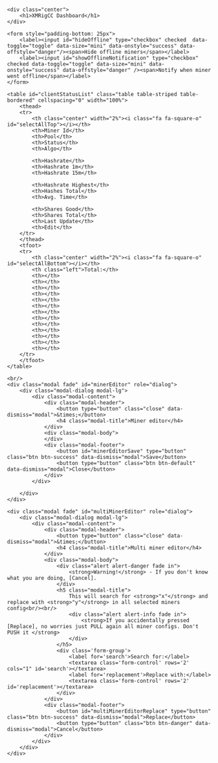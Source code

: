 <!DOCTYPE html>
<html lang=\"en\">
<head>
<meta charset=\"utf-8\">
<title>XMRigCC Dashboard</title>

<link rel="stylesheet" href="https://maxcdn.bootstrapcdn.com/bootstrap/3.3.7/css/bootstrap.min.css">
<link rel="stylesheet" type="text/css" href="https://cdn.datatables.net/1.10.16/css/dataTables.bootstrap.min.css">
<link rel="stylesheet" type="text/css" href="https://cdn.datatables.net/buttons/1.5.0/css/buttons.bootstrap.min.css">
<link rel="stylesheet" type="text/css" href="https://cdn.datatables.net/select/1.2.4/css/select.dataTables.min.css">
<link href="https://gitcdn.github.io/bootstrap-toggle/2.2.2/css/bootstrap-toggle.min.css" rel="stylesheet">

<style>
    .right{text-align:right;}
    .left{text-align:left;}
    .center{text-align:center; padding-bottom: 50pt}
    .center-tab{text-align: center; vertical-align: middle;}
    .online { color: green}
    .offline { color: red}
    .toggle { border-radius: 2px;}
    .toggle .toggle-handle { border-radius: 2px; }

    form label
    {
        display:block;
        margin-bottom: 5px;
        text-align: left;
    }

    form label span {
        display:inline-block;
        margin-left: .5rem;
        text-align: left;
    }

    form label input {
        vertical-align: top;
    }
</style>

<script type="text/javascript" language="javascript" src="https://code.jquery.com/jquery-1.12.4.js"></script>
<script type="text/javascript" language="javascript" src="https://cdn.datatables.net/1.10.16/js/jquery.dataTables.min.js"></script>
<script type="text/javascript" language="javascript" src="https://cdn.datatables.net/1.10.16/js/dataTables.bootstrap.min.js"></script>
<script type="text/javascript" language="javascript" src="https://cdn.datatables.net/buttons/1.5.0/js/dataTables.buttons.min.js"></script>
<script type="text/javascript" language="javascript" src="https://cdn.datatables.net/buttons/1.5.0/js/buttons.bootstrap.min.js"></script>
<script type="text/javascript" language="javascript" src="https://cdn.datatables.net/select/1.2.4/js/dataTables.select.min.js"></script>
<script type="text/javascript" language="javascript" src="https://cdnjs.cloudflare.com/ajax/libs/jquery-timeago/1.6.1/jquery.timeago.min.js"></script>
<script src="https://gitcdn.github.io/bootstrap-toggle/2.2.2/js/bootstrap-toggle.min.js"></script>
<script src="https://maxcdn.bootstrapcdn.com/bootstrap/3.3.7/js/bootstrap.min.js"></script>
<script src="https://use.fontawesome.com/6b3cdfc597.js"></script>

<script type="text/javascript">
    var TRESHOLD_IN_MS = 60 * 1000;
    var RELOAD_INTERVAL_IN_MS = 10 * 1000;

    var latestRelease = "";
    var currentServerTime = 0;
    var clockDrift = 0;

    $.fn.dataTable.ext.search.push(
        function( settings, data, dataIndex ) {

            var hideOffline = $('#hideOffline').prop('checked');
            var showNotification = $('#showOfflineNotification').prop('checked');

            var clientId = settings.aoData[dataIndex]._aData.client_status.client_id;
            var lastStatus = settings.aoData[dataIndex]._aData.client_status.last_status_update * 1000;

            var online = isOnline(lastStatus);

            if (!online) {
                var threshold = currentServerTime - (TRESHOLD_IN_MS + RELOAD_INTERVAL_IN_MS);
                if (lastStatus > threshold && showNotification) {
                    $("#notificationBar").after('<div class="alert alert-danger alert-dismissable fade in">' +
                        '<a href="#" class="close" data-dismiss="alert" aria-label="close">&times;</a>' +
                        '<strong>Miner ' + clientId + ' just went offline!</strong> Last update: ' + new Date(lastStatus) +
                        '</div>');
                }
            }

            return (online || !hideOffline);
        }
    );

    $(document).ready(function() {

        var table = $('#clientStatusList').DataTable({
            dom: "<'row'<'col-sm-9'B><'col-sm-3'f>><'row'<'col-sm-12't>><'row'<'col-sm-10'i><'col-sm-2'<'#serverTime'>>>",
            bPaginate: false,
            ajax: {
                url: "/admin/getClientStatusList",
                dataSrc: 'client_status_list'
            },
            deferRender: true,
            columns: [
                {
                    data: null,
                    defaultContent: '',
                    className: 'select-checkbox',
                    orderable: false
                },
                {data: "client_status.client_id", render: clientInfo},
                {data: "client_status.current_pool"},
                {data: "client_status.current_status"},
                {data: "client_status.current_algo_name"},
                {data: "client_status.hashrate_short", render: round, className: "right"},
                {data: "client_status.hashrate_medium", render: round, className: "right"},
                {data: "client_status.hashrate_long", render: round, className: "right"},
                {data: "client_status.hashrate_highest", render: round, className: "right"},
                {data: "client_status.hashes_total", className: "right"},
                {data: "client_status.avg_time", className: "right"},
                {data: "client_status.shares_good", className: "right"},
                {data: "client_status.shares_total", className: "right"},
                {data: "client_status.last_status_update", render: laststatus},
                {
                    data: null,
                    defaultContent:
                        "<td class='center-tab'><button type='button' id='EDIT' class='btn btn-xs btn-primary' data-toggle='tooltip' title='Edit miner config'><i class='fa fa-edit'></i></button></td>",
                    orderable: false,
                    className: "center-tab"
                }
            ],
            rowId: 'client_status.client_id',
            select: {
                style: "multi"
            },
            order: [1, 'asc'],
            lengthChange: false,
            buttons: [
                {
                    text: '<i class="fa fa-download"> Pull miner config</i>',
                    className: 'btn-default',
                    enabled: false,
                    enabled: false,
                    action: function () {
                        table.rows({selected: true}).eq(0).each(function (index) {
                            var row = table.row(index);
                            var data = row.data();

                            sendAction("PUBLISH_CONFIG", data.client_status.client_id);
                        });
                    }
                },
                {
                    text: '<i class="fa fa-upload"> Push miner config</i>',
                    className: 'btn-primary',
                    enabled: false,
                    action: function () {
                        table.rows({selected: true}).eq(0).each(function (index) {
                            var row = table.row(index);
                            var data = row.data();

                            sendAction("UPDATE_CONFIG", data.client_status.client_id);
                        });
                    }
                },
                {
                    text: '<i class="fa fa-play"> Start miner</i>',
                    className: 'btn-success',
                    enabled: false,
                    action: function () {
                        table.rows({selected: true}).eq(0).each(function (index) {
                            var row = table.row(index);
                            var data = row.data();

                            sendAction("START", data.client_status.client_id);
                        });
                    }
                },
                {
                    text: '<i class="fa fa-pause"> Pause miner</i>',
                    className: 'btn-warning',
                    enabled: false,
                    action: function () {
                        table.rows({selected: true}).eq(0).each(function (index) {
                            var row = table.row(index);
                            var data = row.data();

                            sendAction("STOP", data.client_status.client_id);
                        });
                    }
                },
                {
                    text: '<i class="fa fa-repeat"> Restart miner</i>',
                    className: 'btn-info',
                    enabled: false,
                    action: function () {
                        table.rows({selected: true}).eq(0).each(function (index) {
                            var row = table.row(index);
                            var data = row.data();

                            sendAction("RESTART", data.client_status.client_id);
                        });
                    }
                },
                {
                    text: '<i class="fa fa-power-off"> Shutdown miner</i>',
                    className: 'btn-danger',
                    enabled: false,
                    action: function () {
                        table.rows({selected: true}).eq(0).each(function (index) {
                            var row = table.row(index);
                            var data = row.data();

                            sendAction("SHUTDOWN", data.client_status.client_id);
                        });
                    }
                },
                {
                    text: '<i class="fa fa-edit"> Multi miner editor</i>',
                    className: 'btn-primary',
                    enabled: false,
                    action: function () {
                        $('#multiMinerEditor').modal('show');
                    }
                }
            ],

            "footerCallback": function (row, data, start, end, display) {
                var api = this.api();

                var sumHashrateShort = 0;
                var sumHashrateMedium = 0;
                var sumHashrateLong = 0;
                var sumHashrateHighest = 0;
                var sumHashesTotal = 0;
                var avgTimeTotal = 0;
                var sumSharesGood = 0;
                var sumSharedTotal = 0;

                sumHashrateShort = api
                    .column(5, {page: 'current'})
                    .data()
                    .reduce(function (a, b) {
                        return a + b;
                    }, 0);

                sumHashrateMedium = api
                    .column(6, {page: 'current'})
                    .data()
                    .reduce(function (a, b) {
                        return a + b;
                    }, 0);

                sumHashrateLong = api
                    .column(7, {page: 'current'})
                    .data()
                    .reduce(function (a, b) {
                        return a + b;
                    }, 0);

                sumHashrateHighest = api
                    .column(8, {page: 'current'})
                    .data()
                    .reduce(function (a, b) {
                        return a + b;
                    }, 0);

                sumHashesTotal = api
                    .column(9, {page: 'current'})
                    .data()
                    .reduce(function (a, b) {
                        return a + b;
                    }, 0);

                avgTimeTotal = api
                    .column(10, {page: 'current'})
                    .data()
                    .reduce(function (a, b) {
                        return (a + b) / 2;
                    }, 0);

                sumSharesGood = api
                    .column(11, {page: 'current'})
                    .data()
                    .reduce(function (a, b) {
                        return a + b;
                    }, 0);

                sumSharedTotal = api
                    .column(12, {page: 'current'})
                    .data()
                    .reduce(function (a, b) {
                        return a + b;
                    }, 0);

                sumHashrateShort = round(sumHashrateShort);
                sumHashrateMedium = round(sumHashrateMedium);
                sumHashrateLong = round(sumHashrateLong);
                sumHashrateHighest = round(sumHashrateHighest);
                avgTimeTotal = round(avgTimeTotal);

                // update footer
                $(api.column(5).footer()).html(sumHashrateShort);
                $(api.column(6).footer()).html(sumHashrateMedium);
                $(api.column(7).footer()).html(sumHashrateLong);
                $(api.column(8).footer()).html(sumHashrateHighest);
                $(api.column(9).footer()).html(sumHashesTotal);
                $(api.column(10).footer()).html(avgTimeTotal);
                $(api.column(11).footer()).html(sumSharesGood);
                $(api.column(12).footer()).html(sumSharedTotal);
            }
        });

        table.on('xhr.dt', function ( e, settings, json, xhr ) {
            // check version
            if (latestRelease === "" && json !== undefined) {
                $.ajax({
                    url: "https://api.github.com/repos/Bendr0id/xmrigCC/releases/latest",
                    type: 'GET',
                    dataType: "json",
                    success: function (release) {
                        latestRelease = release.tag_name;
                        if (latestRelease !== json.current_version) {
                            $("#updateNotificationBar").html('<div class="alert alert-info alert-dismissable fade in">' +
                                '<a href="#" class="close" data-dismiss="alert" aria-label="close">&times;</a>' +
                                '<a href="https://github.com/Bendr0id/xmrigCC/releases/latest"><strong>Update!</strong> XMRigCC v' + latestRelease + ' is available for download\n</a>' +
                                '</div>');
                        }
                    }
                });
            }

            currentServerTime = settings.json.current_server_time * 1000;
            clockDrift = new Date().getTime() - currentServerTime;

            $('#serverTime').html("<div class='dataTables_info'>" + new Date(currentServerTime) + "</div>");
        });

        table.on('select', function () {
            var selectedRows = table.rows({selected: true}).count();

            table.button(0).enable(selectedRows > 0);
            table.button(1).enable(selectedRows > 0);
            table.button(2).enable(selectedRows > 0);
            table.button(3).enable(selectedRows > 0);
            table.button(4).enable(selectedRows > 0);
            table.button(5).enable(selectedRows > 0);
            table.button(6).enable(selectedRows > 0);
        });

        table.on('deselect', function () {
            var selectedRows = table.rows({selected: true}).count();

            table.button(0).enable(selectedRows > 0);
            table.button(1).enable(selectedRows > 0);
            table.button(2).enable(selectedRows > 0);
            table.button(3).enable(selectedRows > 0);
            table.button(4).enable(selectedRows > 0);
            table.button(5).enable(selectedRows > 0);
            table.button(6).enable(selectedRows > 0);
        });

        table.buttons().container().appendTo('#clientStatusList_wrapper .col-sm-6:eq(0)');

        $('#hideOffline').change(function() {
            table.draw();
        });

        $('#clientStatusList tbody').on( 'click', 'button', function () {
            var data = table.row( $(this).parents('tr') ).data();
            var clientId = data['client_status']['client_id'];

            $.ajax({
                type:    "GET",
                url:     "/admin/getClientConfig?clientId=" + clientId,
                dataType:"json",
                success: function(jsonClientConfig) {
                    var htmlContent = "<div class='form-group' id='editor' data-value='" + clientId + "'>" +
                        "<label for='config'>Config for: " + clientId + "</label>"+
                        "<textarea class='form-control' rows='20' id='config'>" +
                        JSON.stringify(jsonClientConfig,undefined, 2) +
                        "</textarea>" +
                        "</div>";

                    $('#minerEditor').find('.modal-body').html(htmlContent);
                    $('#minerEditor').modal('show');
                },
                error: function (data) {
                   setError('<strong>Unable to fetch ' + clientId + '_config.json</strong> - Please make sure that you pulled the config before!');
                }
            });
        });

        $('#minerEditorSave').click(function(event) {
            var clientId = $('#minerEditor').find('.form-group')["0"].dataset.value;
            var clientConfig = $('#config').val();

            setClientConfig(clientId, clientConfig);
        });

        $('#multiMinerEditorReplace').click(function(event) {
            table.rows({ selected: true }).eq(0).each(function (index) {
                var row = table.row(index);
                var data = row.data();

                var clientId = data['client_status']['client_id'];
                var search = $('#search').val();
                var replacement = $('#replacement').val();

                $.ajax({
                    type:    "GET",
                    url:     "/admin/getClientConfig?clientId=" + clientId,
                    dataType:"json",
                    success: function(jsonClientConfig) {
                        jsonClientConfig = JSON.stringify(jsonClientConfig,undefined, 2);
                        jsonClientConfig = jsonClientConfig.replace(new RegExp(search.trim(), 'g'), replacement.trim()).trim();

                        setClientConfig(clientId, jsonClientConfig);
                    },
                    error: function (data) {
                        setError('<strong>Unable to fetch ' + clientId + '_config.json</strong> - Please make sure that you pulled the config before!');
                    }
                });
            });
        });

        $('#selectAllTop,#selectAllBottom').click( function() {
            if ($("#selectAllTop").hasClass("fa fa-square-o"))   {
                $("#selectAllTop").removeClass("fa fa-square-o").addClass("fa fa-check-square-o");
                $("#selectAllBottom").removeClass("fa fa-square-o").addClass("fa fa-check-square-o");

                table.rows().select();
            } else {
                $("#selectAllTop").removeClass("fa fa-check-square-o").addClass("fa fa-square-o");
                $("#selectAllBottom").removeClass("fa fa-check-square-o").addClass("fa fa-square-o");

                table.rows().deselect();
            }
        });

        setInterval(function () {
            table.ajax.reload();
        }, RELOAD_INTERVAL_IN_MS);
    });

    function sendAction(action, clientId) {
        $.ajax({
            type:    "POST",
            url:     "/admin/setClientCommand?clientId=" + clientId,
            dataType:"text",
            data:    '{"control_command":{"command": "' + action + '"}}',
            success: function(data){
                setSuccess('<strong>Successfully send ' + action + ' to ' + clientId +'</strong> - It can take up to 30s until the command is processed.');
            },
            error: function (data) {
                setError('<strong>Failed to send ' + action + ' to ' + clientId + '</strong> \nError: ' +  JSON.stringify(data,undefined, 2));
            }
        });
    }

    function laststatus( data, type, row ) {
        if (type !== 'sort') {
            var date = new Date(data*1000 - clockDrift);
            return '<span data-toggle="tooltip" title="' + date + '">' + jQuery.timeago(date) + '</span>';
        }

        return data;
    }

    function clientInfo( data, type, row ) {
        if (type !== 'sort') {
            var tooltip  = "CPU: " + row.client_status.cpu_brand + " (" + row.client_status.cpu_sockets + ") [" + row.client_status.cpu_cores + " cores / " + row.client_status.cpu_threads + " threads]";
            tooltip += '\n';
            tooltip += "CPU Flags: " + (row.client_status.cpu_has_aes ? "AES-NI " : "");
            tooltip += (row.client_status.cpu_is_x64 ? "x64" : "");
            tooltip += '\n';
            tooltip += "CPU Cache L2/L3: " + (row.client_status.cpu_l2 / 1024) + " MB/"+ (row.client_status.cpu_l3 / 1024) + " MB";
            tooltip += '\n';
            tooltip += "Huge Pages: " + (row.client_status.hugepages_available ? " available, " : " unavailable, ");
            tooltip += (row.client_status.hugepages_enabled ? "enabled" : "disabled");
            tooltip += '\n';
            tooltip += "Used Threads: " + row.client_status.current_threads;
            tooltip += (row.client_status.hash_factor > 1 ? " [" + row.client_status.hash_factor + "x multi hash mode]" :"");
            tooltip += '\n';
            tooltip += "Client IP: " + row.client_status.external_ip;
            tooltip += '\n';
            tooltip += "Version: " + row.client_status.version;
            tooltip += '\n';
            tooltip += "Status: ";

            var lastStatus = row.client_status.last_status_update * 1000;

            if (isOnline(lastStatus)) {
                tooltip  += "Online";
                return '<span data-toggle="tooltip" title="'+ tooltip + '"><div class="online">' + data + '</div></span>';
            }
            else {
                tooltip  += "Offline";
                return '<span data-toggle="tooltip" title="'+ tooltip + '"><div class="offline">' + data + '</div></span>';
            }
        }

        return data;
    }

    function round( data, type, row ) {
        return Math.round(data * 100) / 100;
    }

    function isOnline(lastStatus) {
        var threshold = currentServerTime - TRESHOLD_IN_MS;
        if (lastStatus > threshold) {
            return true;
        } else {
            return false;
        }
    }

    function setSuccess(info) {
        $("#statusBar").after('<div class="alert alert-success" role="alert">' +
            '<button type="button" class="close" data-dismiss="alert" aria-label="Close"><span aria-hidden="true">&times;</span></button>' +
            info + '</div>');

        window.setTimeout(function() {
            $(".alert-success").fadeTo(500, 0).slideUp(500, function(){
                $(".alert-success").alert('close');
            });
        }, 5000);
    }

    function setError(error) {
        $("#statusBar").after('<div class="alert alert-danger" role="alert">' +
            '<button type="button" class="close" data-dismiss="alert" aria-label="Close"><span aria-hidden="true">&times;</span></button>' +
            error + '</div>');

        window.setTimeout(function() {
            $(".alert-danger").fadeTo(500, 0).slideUp(500, function(){
                $(".alert-danger").alert('close');
            });
        }, 10000);
    }

    function setClientConfig(clientId, clientConfig) {
        $.ajax({
            url: "/admin/setClientConfig?clientId=" + clientId,
            type: 'POST',
            dataType: "text",
            data: clientConfig,
            success: function(data){
                setSuccess('<strong>Successfully updated config for: ' + clientId + '</strong> - You need push the config to the miner to apply the config.');
            },
            error: function (data) {
                setError('<strong>Failed to update config for: ' + clientId + '</strong> \nError: ' +  JSON.stringify(data,undefined, 2));
            }
        });
    }
</script>

</head>
<body>
<br/>
<div style="width: 95%; margin:0 auto;">
    <div id="updateNotificationBar"></div>
    <div id="notificationBar"></div>
    <div id="statusBar"></div>

    <div class="center">
        <h1>XMRigCC Dashboard</h1>
    </div>

    <form style="padding-bottom: 25px">
        <label><input id="hideOffline" type="checkbox" checked  data-toggle="toggle" data-size="mini" data-onstyle="success" data-offstyle="danger"/><span>Hide offline miners</span></label>
        <label><input id="showOfflineNotification" type="checkbox" checked data-toggle="toggle" data-size="mini" data-onstyle="success" data-offstyle="danger" /><span>Notify when miner went offline</span></label>
    </form>

    <table id="clientStatusList" class="table table-striped table-bordered" cellspacing="0" width="100%">
        <thead>
        <tr>
            <th class="center" width="2%"><i class="fa fa-square-o" id="selectAllTop"></i></th>
            <th>Miner Id</th>
            <th>Pool</th>
            <th>Status</th>
            <th>Algo</th>

            <th>Hashrate</th>
            <th>Hashrate 1m</th>
            <th>Hashrate 15m</th>

            <th>Hashrate Highest</th>
            <th>Hashes Total</th>
            <th>Avg. Time</th>

            <th>Shares Good</th>
            <th>Shares Total</th>
            <th>Last Update</th>
            <th>Edit</th>
        </tr>
        </thead>
        <tfoot>
        <tr>
            <th class="center" width="2%"><i class="fa fa-square-o" id="selectAllBottom"></i></th>
            <th class="left">Total:</th>
            <th></th>
            <th></th>
            <th></th>
            <th></th>
            <th></th>
            <th></th>
            <th></th>
            <th></th>
            <th></th>
            <th></th>
            <th></th>
            <th></th>
            <th></th>
        </tr>
        </tfoot>
    </table>

    <br/>
    <div class="modal fade" id="minerEditor" role="dialog">
        <div class="modal-dialog modal-lg">
            <div class="modal-content">
                <div class="modal-header">
                    <button type="button" class="close" data-dismiss="modal">&times;</button>
                    <h4 class="modal-title">Miner editor</h4>
                </div>
                <div class="modal-body">
                </div>
                <div class="modal-footer">
                    <button id="minerEditorSave" type="button" class="btn btn-success" data-dismiss="modal">Save</button>
                    <button type="button" class="btn btn-default" data-dismiss="modal">Close</button>
                </div>
            </div>

        </div>
    </div>

    <div class="modal fade" id="multiMinerEditor" role="dialog">
        <div class="modal-dialog modal-lg">
            <div class="modal-content">
                <div class="modal-header">
                    <button type="button" class="close" data-dismiss="modal">&times;</button>
                    <h4 class="modal-title">Multi miner editor</h4>
                </div>
                <div class="modal-body">
                    <div class="alert alert-danger fade in">
                        <strong>Warning!</strong> - If you don't know what you are doing, [Cancel].
                    </div>
                    <h5 class="modal-title">
                        This will search for <strong>"x"</strong> and replace with <strong>"y"</strong> in all selected miners config<br/><br/>
                        <div class="alert alert-info fade in">
                            <strong>If you accidentally pressed [Replace], no worries just PULL again all miner configs. Don't PUSH it </strong>
                        </div>
                    </h5>
                    <div class='form-group'>
                        <label for='search'>Search for:</label>
                        <textarea class='form-control' rows='2' cols="1" id='search'></textarea>
                        <label for='replacement'>Replace with:</label>
                        <textarea class='form-control' rows='2' id='replacement'></textarea>
                    </div>
                </div>
                <div class="modal-footer">
                    <button id="multiMinerEditorReplace" type="button" class="btn btn-success" data-dismiss="modal">Replace</button>
                    <button type="button" class="btn btn-danger" data-dismiss="modal">Cancel</button>
                </div>
            </div>
        </div>
    </div>
</div>
</body>
</html>
